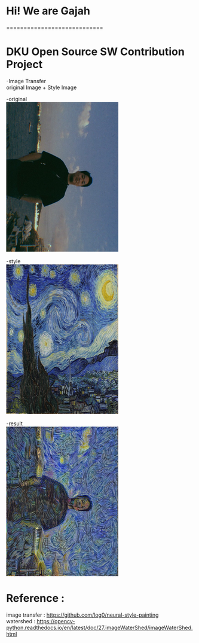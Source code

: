 # Hi!  We are Gajah
============================  

 DKU Open Source SW Contribution Project  
============================  


-Image Transfer  
original Image + Style Image  

-original  
<img src="https://github.com/gksthd1992/gajah/blob/master/ver11.jpg" width =300 height = 400 >
 
-style  
<img src="https://github.com/gksthd1992/gajah/blob/master/ver12.jpg" width =300 height = 400>

-result  
<img src="https://github.com/gksthd1992/gajah/blob/master/완성본.jpg" width =300 height = 400>


# Reference :

image transfer : https://github.com/log0/neural-style-painting  
watershed : https://opencv-python.readthedocs.io/en/latest/doc/27.imageWaterShed/imageWaterShed.html

